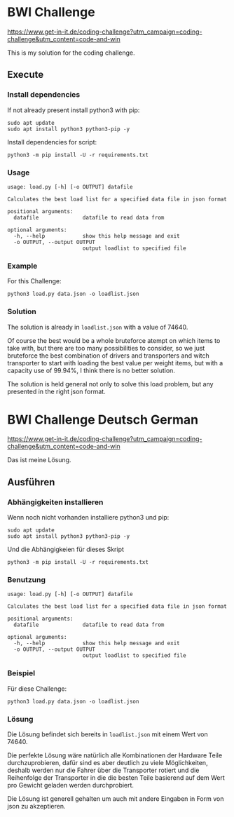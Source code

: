 # BWI Challenge
https://www.get-in-it.de/coding-challenge?utm_campaign=coding-challenge&utm_content=code-and-win

This is my solution for the coding challenge.

## Execute
### Install dependencies
If not already present install python3 with pip:
```
sudo apt update
sudo apt install python3 python3-pip -y
```
Install dependencies for script:
```
python3 -m pip install -U -r requirements.txt
```
### Usage
```
usage: load.py [-h] [-o OUTPUT] datafile

Calculates the best load list for a specified data file in json format

positional arguments:
  datafile              datafile to read data from

optional arguments:
  -h, --help            show this help message and exit
  -o OUTPUT, --output OUTPUT
                        output loadlist to specified file
```

### Example
For this Challenge:
```
python3 load.py data.json -o loadlist.json
```

### Solution
The solution is already in `loadlist.json` with a value of 74640.

Of course the best would be a whole bruteforce atempt on which items to take with, but there are too many possibilities to consider, so we just bruteforce the best combination of drivers and transporters and witch transporter to start with loading the best value per weight items, but with a capacity use of 99.94%, I think there is no better solution.

The solution is held general not only to solve this load problem, but any presented in the right json format.

# BWI Challenge Deutsch German
https://www.get-in-it.de/coding-challenge?utm_campaign=coding-challenge&utm_content=code-and-win

Das ist meine Lösung.

## Ausführen
### Abhängigkeiten installieren
Wenn noch nicht vorhanden installiere python3 und pip:
```
sudo apt update
sudo apt install python3 python3-pip -y
```
Und die Abhängigkeien für dieses Skript
```
python3 -m pip install -U -r requirements.txt
```
### Benutzung
```
usage: load.py [-h] [-o OUTPUT] datafile

Calculates the best load list for a specified data file in json format

positional arguments:
  datafile              datafile to read data from

optional arguments:
  -h, --help            show this help message and exit
  -o OUTPUT, --output OUTPUT
                        output loadlist to specified file
```

### Beispiel
Für diese Challenge:
```
python3 load.py data.json -o loadlist.json
```

### Lösung
Die Lösung befindet sich bereits in `loadlist.json` mit einem Wert von 74640.

Die perfekte Lösung wäre natürlich alle Kombinationen der Hardware Teile durchzuprobieren, dafür sind es aber deutlich zu viele Möglichkeiten, deshalb werden nur die Fahrer über die Transporter rotiert und die Reihenfolge der Transporter in die die besten Teile basierend auf dem Wert pro Gewicht geladen werden durchprobiert.

Die Lösung ist generell gehalten um auch mit andere Eingaben in Form von json zu akzeptieren.